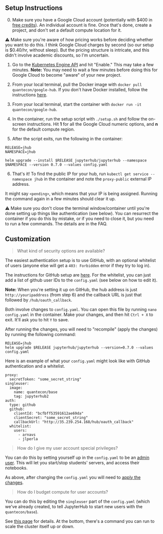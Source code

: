 ## Setup Instructions

0. Make sure you have a Google Cloud account (potentially with \$400 in [free credits](https://cloud.google.com/free/)). An individual account is fine. Once that's done, create a project, and don't set a default compute location for it.

:warning: Make sure you're aware of how pricing works before deciding whether you want to do this. I think Google Cloud charges by second (so our setup is \$0.40/hr, without sleep). But the pricing structure is intricate, and this didn't involve academic discounts, so I'm uncertain. 

1. Go to the [Kubernetes Engine API](https://console.cloud.google.com/apis/api/container.googleapis.com/overview) and hit "Enable." This may take a few minutes. **Note:** You may need to wait a few minutes before doing this for Google Cloud to become "aware" of your new project.

2. From your local terminal, pull the Docker image with `docker pull quantecon/google-hub`. If you don't have Docker installed, follow the instructions [here](https://lectures.quantecon.org/jl/tools_editors.html#Docker).

3. From your local terminal, start the container with `docker run -it quantecon/google-hub`.

4. In the container, run the setup script with `./setup.sh` and follow the on-screen instructions. Hit **1** for all the Google Cloud numeric options, and **n** for the default compute region.

5. After the script exits, run the following in the container:

```
RELEASE=jhub
NAMESPACE=jhub

helm upgrade --install $RELEASE jupyterhub/jupyterhub --namespace $NAMESPACE --version 0.7.0 --values config.yaml
```

6. That's it! To find the public IP for your hub, run `kubectl get service --namespace jhub` in the container and note the `proxy-public` external IP address.

It might say `<pending>`, which means that your IP is being assigned. Running the command again in a few minutes should clear it up.

:warning: Make sure you don't close the terminal window/container until you're done setting up things like authentication (see below). You can resurrect the container if you do this by mistake, or if you need to close it, but you need to run a few commands. The details are in the FAQ.

## Customization

> What kind of security options are available?

The easiest authentication setup is to use GitHub, with an optional whitelist of users (anyone else will get a `403: Forbidden` error if they try to log in).

The instructions for GitHub setup are [here](https://zero-to-jupyterhub.readthedocs.io/en/latest/authentication.html). For the whitelist, you can just add a list of github user IDs to the `config.yaml` (see below on how to edit it).

**Note:** When you're setting it up on GitHub, the hub address is just `http://youripaddress` (from step 6) and the callback URL is just that followed by `/hub/oauth_callback`.

Both involve changes to `config.yaml`. You can open this file by running `nano config.yaml` in the container. Make your changes, and then hit `Ctrl + X` to exit. It'll ask you to hit `Y` to save.

After running the changes, you will need to "recompile" (apply the changes) by running the following command:

```
RELEASE=jhub
helm upgrade $RELEASE jupyterhub/jupyterhub --version=0.7.0 --values config.yaml
```

Here is an example of what your `config.yaml` might look like with GitHub authentication and a whitelist. 

```
proxy:
  secretToken: "some_secret_string"
singleuser:
  image:
    name: quantecon/base
    tag: jupyterhub2
auth:
  type: github
  github:
    clientId: "bcfbff53591612ae69da"
    clientSecret: "some_secret_string"
    callbackUrl: "http://35.239.254.168/hub/oauth_callback"
  whitelist:
    users:
      - arnavs
      - jlperla
```

> How do I give my user account special privileges?

You can do this by setting yourself up in the `config.yaml` to be an [admin user](https://zero-to-jupyterhub.readthedocs.io/en/latest/user-management.html#admin-users). This will let you start/stop students' servers, and access their notebooks.

As above, after changing the `config.yaml` you will need to [apply the changes](https://zero-to-jupyterhub.readthedocs.io/en/latest/extending-jupyterhub.html).

> How do I budget compute for user accounts?

You can do this by editing the `singleuser` part of the `config.yaml` (which we've already created, to tell JupyterHub to start new users with the `quantecon/base`).

See [this page](https://zero-to-jupyterhub.readthedocs.io/en/latest/user-resources.html) for details. At the bottom, there's a command you can run to scale the cluster itself up or down.
